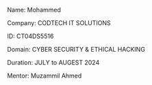 Name: Mohammed

Company: CODTECH IT SOLUTIONS

ID: CT04DS5516

Domain: CYBER SECURITY & ETHICAL HACKING 

Duration: JULY to AUGEST 2024 

Mentor: Muzammil Ahmed 
